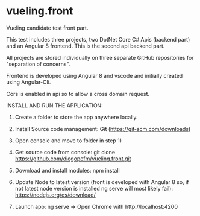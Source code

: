 # vueling.front
Vueling candidate test front part.

This test includes three projects, two DotNet Core C# Apis (backend part) and an Angular 8 frontend. This is the second api backend part.

All projects are stored individually on three separate GitHub repositories for "separation of concerns".

Frontend is developed using Angular 8 and vscode and initially created using Angular-Cli.

Cors is enabled in api so to allow a cross domain request.

INSTALL AND RUN THE APPLICATION:

1) Create a folder to store the app anywhere locally.

2) Install Source code management: Git (https://git-scm.com/downloads)

3) Open console and move to folder in step 1)

4) Get source code from console: git clone https://github.com/diegopefm/vueling.front.git

5) Download and install modules: npm install

6) Update Node to latest version (front is developed with Angular 8 so, if not latest node version is installed ng serve will most likely fail): https://nodejs.org/es/download/

7) Launch app: ng serve => Open Chrome with http://localhost:4200